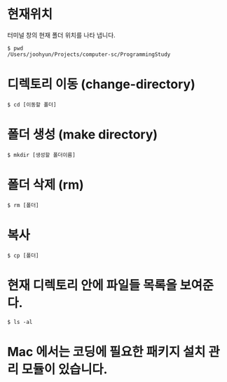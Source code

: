 # 현재위치
터미널 창의 현재 폴더 위치를 나타 냅니다.
```
$ pwd
/Users/joohyun/Projects/computer-sc/ProgrammingStudy

```

# 디렉토리 이동 (change-directory)
```
$ cd [이동할 폴더]
```

# 폴더 생성 (make directory)
```
$ mkdir [생성할 폴더이름]
```

# 폴더 삭제 (rm)

```
$ rm [폴더]
```

# 복사
```
$ cp [폴더]
```

# 현재 디렉토리 안에 파일들 목록을 보여준다.
```
$ ls -al
```

# Mac 에서는 코딩에 필요한 패키지 설치 관리 모듈이 있습니다. 